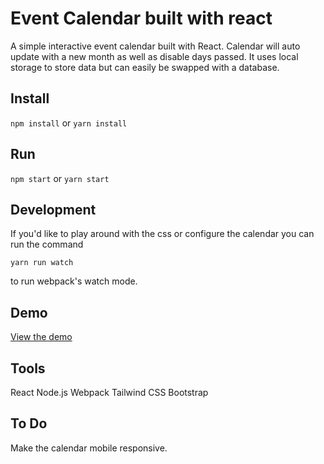 # Event Calendar built with react

A simple interactive event calendar built with React. Calendar will auto update with a new month as well as disable days passed. It uses local storage to store data but can easily be swapped with a database.

## Install

`npm install` or `yarn install`

## Run

`npm start` or `yarn start`


## Development

If you'd like to play around with the css or configure the calendar you can run the command

```
yarn run watch
```
to run webpack's watch mode.

## Demo

[View the demo](https://www.andy-huynh.com/event)

## Tools

React
Node.js
Webpack
Tailwind CSS
Bootstrap

## To Do
Make the calendar mobile responsive.
